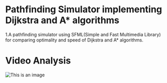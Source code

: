 # Pathfinding Simulator implementing Dijkstra and A* algorithms
1.A pathfinding simulator using SFML(Simple and Fast Multimedia Library) for comparing optimality and speed of Dijkstra and A* algorithms.
# Video Analysis
![This is an image](https://raw.githubusercontent.com/UditSinghParihar/Pathfinding_Simulator/master/astar_vs_dijkstra.jpg)


